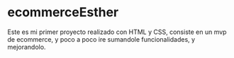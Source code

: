 # ecommerceEsther
Este es mi primer proyecto realizado con HTML y CSS, consiste en un mvp de ecommerce, y poco a poco ire sumandole funcionalidades, y mejorandolo.
